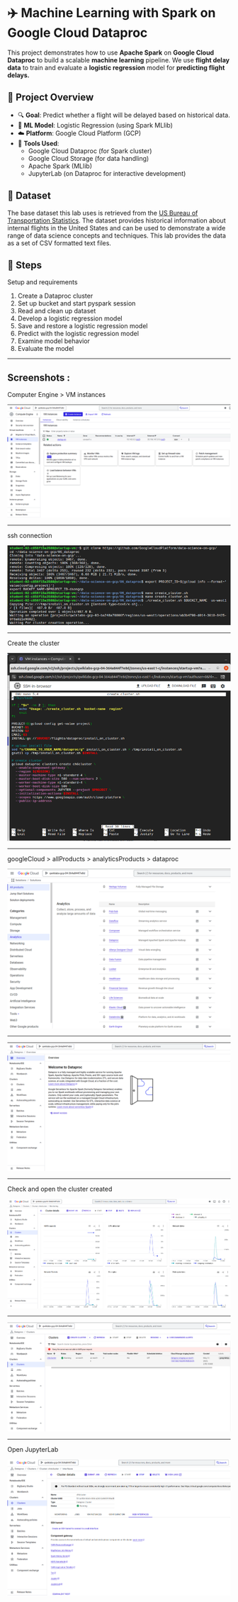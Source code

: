 # ✈️ Machine Learning with Spark on Google Cloud Dataproc

This project demonstrates how to use **Apache Spark** on **Google Cloud Dataproc** to build a scalable **machine learning** pipeline. We use **flight delay data** to train and evaluate a **logistic regression** model for **predicting flight delays.**

## 🚀 Project Overview

- 🔍 **Goal**: Predict whether a flight will be delayed based on historical data.
- 🧠 **ML Model**: Logistic Regression (using Spark MLlib)
- ☁️ **Platform**: Google Cloud Platform (GCP)
- 🔧 **Tools Used**:
  - Google Cloud Dataproc (for Spark cluster)
  - Google Cloud Storage (for data handling)
  - Apache Spark (MLlib)
  - JupyterLab (on Dataproc for interactive development)



## 📂 Dataset 
The base dataset this lab uses is retrieved from the [US Bureau of Transportation Statistics](https://www.bts.gov/). The dataset provides historical information about internal flights in the United States and can be used to demonstrate a wide range of data science concepts and techniques. This lab provides the data as a set of CSV formatted text files.



## 🚀 Steps

Setup and requirements
 1. Create a Dataproc cluster
 2. Set up bucket and start pyspark session
 3. Read and clean up dataset
 4. Develop a logistic regression model
 5. Save and restore a logistic regression model
 6. Predict with the logistic regression model
 7. Examine model behavior
 8. Evaluate the model

---
## Screenshots :

Computer Engine > VM instances

![Alt Text](assets/computeEngine-VMinstance.png)

---
ssh connection

![Alt Text](assets/terminal.png)

---
Create the cluster

![Alt Text](assets/ssh.png)


 ---
googleCloud > allProducts > analyticsProducts > dataproc
 
![Alt Text](assets/googleCloud-allProducts-analyticsProducts-dataproc.png)

---
![Alt Text](assets/dataproc-overview.png)

---

Check and open the cluster created

![Alt Text](assets/clusters-1.png)

---
![Alt Text](assets/clusters-available.png)

---
Open JupyterLab

![Alt Text](assets/clusters.png)




